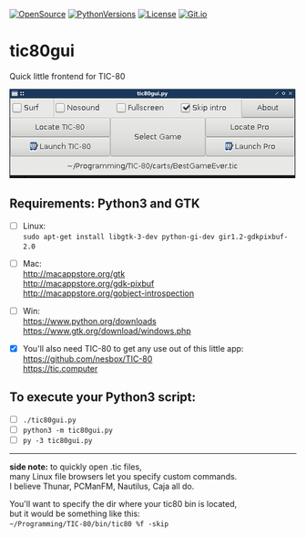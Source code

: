 [![OpenSource](https://img.shields.io/badge/Open-Source-orange.svg)](https://github.com/doyousketch2)  [![PythonVersions](https://img.shields.io/badge/Python-3.x-blue.svg)](https://www.python.org/)  [![License](https://img.shields.io/badge/license-GPL--v3-lightgrey.svg)](https://www.gnu.org/licenses/gpl-3.0.en.html)  [![Git.io](https://img.shields.io/badge/Git.io-fpZwp-233139.svg)](https://git.io/fpZwp)  


# tic80gui
Quick little frontend for TIC-80  

![image](https://raw.githubusercontent.com/doyousketch2/tic80gui/master/Screenshot.png)  

Requirements:  Python3 and GTK  
---

- [ ] Linux:  
    `sudo apt-get install libgtk-3-dev python-gi-dev gir1.2-gdkpixbuf-2.0`  

- [ ] Mac:  
    http://macappstore.org/gtk  
    http://macappstore.org/gdk-pixbuf  
    http://macappstore.org/gobject-introspection  

- [ ] Win:  
    https://www.python.org/downloads  
    https://www.gtk.org/download/windows.php  

- [x] You'll also need TIC-80 to get any use out of this little app:  
    https://github.com/nesbox/TIC-80  
    https://tic.computer  

To execute your Python3 script:  
---

- [ ] `./tic80gui.py`  
- [ ] `python3 -m tic80gui.py`  
- [ ] `py -3 tic80gui.py`  

---

**side note:**  to quickly open .tic files,  
many Linux file browsers let you specify custom commands.  
I believe Thunar, PCManFM, Nautilus, Caja all do.  

You'll want to specify the dir where your tic80 bin is located,  
but it would be something like this:  
    `~/Programming/TIC-80/bin/tic80 %f -skip`
